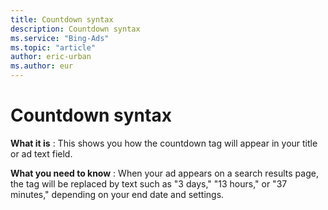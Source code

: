 ```yaml
---
title: Countdown syntax
description: Countdown syntax
ms.service: "Bing-Ads"
ms.topic: "article"
author: eric-urban
ms.author: eur
---
```


# Countdown syntax

**What it is** : This shows you how the countdown tag will appear in your title or ad text field.

**What you need to know** : When your ad appears on a search results page, the tag will be replaced by text such as "3 days," "13 hours," or "37 minutes," depending on your end date and settings.


